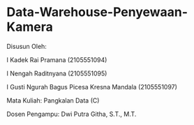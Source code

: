 # Data-Warehouse-Penyewaan-Kamera

Disusun Oleh:

I Kadek Rai Pramana 	                      (2105551094)

I Nengah Raditnyana 	                      (2105551095)

I Gusti Ngurah Bagus Picesa Kresna Mandala	(2105551097)



Mata Kuliah: Pangkalan Data (C)
 
 
 
Dosen Pengampu: Dwi Putra Githa, S.T., M.T.
